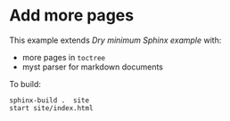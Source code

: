 # Add more pages

This example extends _Dry minimum Sphinx example_ with:

- more pages in `toctree`
- myst parser for markdown documents

To build:

```console
sphinx-build .  site
start site/index.html  
``` 
